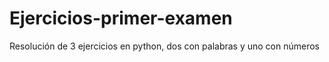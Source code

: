 # Ejercicios-primer-examen
Resolución de 3 ejercicios en python, dos con palabras y uno con números
